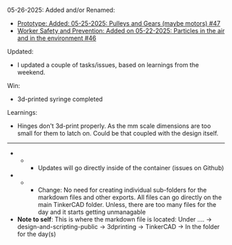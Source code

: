 05-26-2025:
Added and/or Renamed:
- [Prototype: Added: 05-25-2025: Pulleys and Gears (maybe motors) #47](https://github.com/Shangrila-VHP/shangrila-vhp/issues/47) 
- [Worker Safety and Prevention: Added on 05-22-2025: Particles in the air and in the environment #46](https://github.com/Shangrila-VHP/shangrila-vhp/issues/46)

Updated:
- I updated a couple of tasks/issues, based on learnings from the weekend. 

Win:
- 3d-printed syringe completed

Learnings:
- Hinges don't 3d-print properly. As the mm scale dimensions are too small for them to latch on. Could be that coupled with the design itself.

---

- - - Updates will go directly inside of the container (issues on Github)
- - - Change: No need for creating individual sub-folders for the markdown files and other exports. All files can go directly on the main TinkerCAD folder. Unless, there are too many files for the day and it starts getting unmanagable
- **Note to self**: This is where the markdown file is located: Under ....  -> design-and-scripting-public -> 3dprinting -> TinkerCAD -> In the folder for the day(s)
